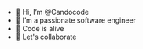 - 👋 Hi, I’m @Candocode
- 👀 I’m a passionate software engineer
- 🌱 Code is alive
- 💞️ Let's collaborate
<!---
Candocode/Candocode is a ✨ special ✨ repository because its `README.md` (this file) appears on your GitHub profile.
You can click the Preview link to take a look at your changes.
--->
